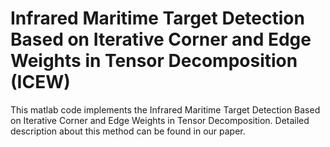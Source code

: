 # Infrared Maritime Target Detection Based on Iterative Corner and Edge Weights in Tensor Decomposition (ICEW)
This matlab code implements the Infrared Maritime Target Detection Based on Iterative Corner and Edge Weights in Tensor Decomposition. Detailed description about this method can be found in our paper.

